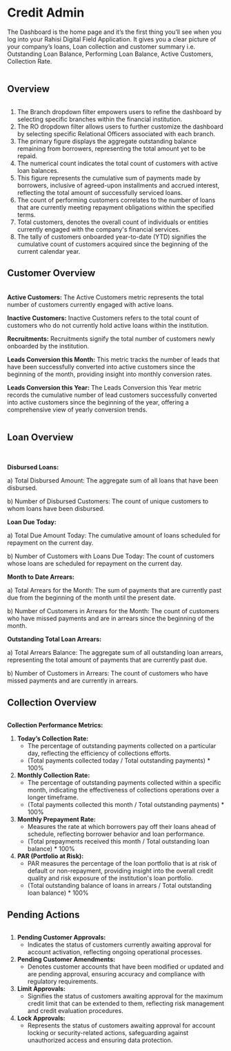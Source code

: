 # Credit Admin

The Dashboard is the home page and it’s the first thing you’ll see when you log into your Rahisi Digital Field Application. It gives you a clear picture of your company’s loans, Loan collection and customer summary i.e. Outstanding Loan Balance, Performing Loan Balance, Active Customers, Collection Rate.

<div data-full-width="true">

<figure><img src="../.gitbook/assets/credit admin.png" alt=""><figcaption></figcaption></figure>

</div>

## Overview

<div data-full-width="true">

<figure><img src="../.gitbook/assets/2nd main overview(CR)_dark_true.png" alt=""><figcaption></figcaption></figure>

</div>

1. The Branch dropdown filter empowers users to refine the dashboard by selecting specific branches within the financial institution.
2. The RO dropdown filter allows users to further customize the dashboard by selecting specific Relational Officers associated with each branch.
3. The primary figure displays the aggregate outstanding balance remaining from borrowers, representing the total amount yet to be repaid.
4. The numerical count indicates the total count of customers with active loan balances.
5. This figure represents the cumulative sum of payments made by borrowers, inclusive of agreed-upon installments and accrued interest, reflecting the total amount of successfully serviced loans.
6. The count of performing customers correlates to the number of loans that are currently meeting repayment obligations within the specified terms.
7. Total customers, denotes the overall count of individuals or entities currently engaged with the company's financial services.
8. The tally of customers onboarded year-to-date (YTD) signifies the cumulative count of customers acquired since the beginning of the current calendar year.

## Customer Overview

\
**Active Customers:** The Active Customers metric represents the total number of customers currently engaged with active loans.

**Inactive Customers:** Inactive Customers refers to the total count of customers who do not currently hold active loans within the institution.

**Recruitments:** Recruitments signify the total number of customers newly onboarded by the institution.

**Leads Conversion this Month:** This metric tracks the number of leads that have been successfully converted into active customers since the beginning of the month, providing insight into monthly conversion rates.

**Leads Conversion this Year:** The Leads Conversion this Year metric records the cumulative number of lead customers successfully converted into active customers since the beginning of the year, offering a comprehensive view of yearly conversion trends.

<figure><img src="../.gitbook/assets/Customer Overview.png" alt=""><figcaption></figcaption></figure>

## Loan Overview

<figure><img src="../.gitbook/assets/Loans Overview.png" alt=""><figcaption></figcaption></figure>

\
**Disbursed Loans:**&#x20;

a) Total Disbursed Amount: The aggregate sum of all loans that have been disbursed.

&#x20;b) Number of Disbursed Customers: The count of unique customers to whom loans have been disbursed.

**Loan Due Today:**&#x20;

a) Total Due Amount Today: The cumulative amount of loans scheduled for repayment on the current day.&#x20;

b) Number of Customers with Loans Due Today: The count of customers whose loans are scheduled for repayment on the current day.

**Month to Date Arrears:**&#x20;

a) Total Arrears for the Month: The sum of payments that are currently past due from the beginning of the month until the present date.&#x20;

b) Number of Customers in Arrears for the Month: The count of customers who have missed payments and are in arrears since the beginning of the month.

**Outstanding Total Loan Arrears:**&#x20;

a) Total Arrears Balance: The aggregate sum of all outstanding loan arrears, representing the total amount of payments that are currently past due.&#x20;

b) Number of Customers in Arrears: The count of customers who have missed payments and are currently in arrears.

## Collection Overview

<figure><img src="../.gitbook/assets/Collection Overview.png" alt=""><figcaption></figcaption></figure>

**Collection Performance Metrics:**

1. **Today’s Collection Rate:**
   * The percentage of outstanding payments collected on a particular day, reflecting the efficiency of collections efforts.
   * (Total payments collected today / Total outstanding payments) \* 100%
2. **Monthly Collection Rate:**
   * &#x20;The percentage of outstanding payments collected within a specific month, indicating the effectiveness of collections operations over a longer timeframe.
   * &#x20;(Total payments collected this month / Total outstanding payments) \* 100%
3. **Monthly Prepayment Rate:**
   * Measures the rate at which borrowers pay off their loans ahead of schedule, reflecting borrower behavior and loan performance.
   * (Total prepayments received this month / Total outstanding loan balance) \* 100%
4. **PAR (Portfolio at Risk):**
   * PAR measures the percentage of the loan portfolio that is at risk of default or non-repayment, providing insight into the overall credit quality and risk exposure of the institution's loan portfolio.&#x20;
   * (Total outstanding balance of loans in arrears / Total outstanding loan balance) \* 100%

## Pending Actions

<figure><img src="../.gitbook/assets/Pending Actions.png" alt=""><figcaption></figcaption></figure>

1. **Pending Customer Approvals:**
   * Indicates the status of customers currently awaiting approval for account activation, reflecting ongoing operational processes.
2. **Pending Customer Amendments:**
   * Denotes customer accounts that have been modified or updated and are pending approval, ensuring accuracy and compliance with regulatory requirements.
3. **Limit Approvals:**
   * Signifies the status of customers awaiting approval for the maximum credit limit that can be extended to them, reflecting risk management and credit evaluation procedures.
4. **Lock Approvals:**
   * Represents the status of customers awaiting approval for account locking or security-related actions, safeguarding against unauthorized access and ensuring data protection.
